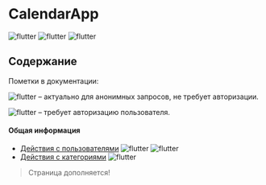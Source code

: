 # CalendarApp

![flutter](https://img.shields.io/badge/python-v3.8-blue)
![flutter](https://img.shields.io/badge/django-v4.0.4-blue)
![flutter](https://img.shields.io/badge/djangorestframework-v3.13.1-blue)


## Содержание

Пометки в документации:

![flutter](https://img.shields.io/badge/anonymous-brightgreen) – актуально для анонимных запросов, не требует авторизации.

![flutter](https://img.shields.io/badge/user-brightgreen) – требует авторизацию пользователя.

#### Общая информация

* [Действия с пользователями](docs/users.md) ![flutter](https://img.shields.io/badge/anonymous-brightgreen)
![flutter](https://img.shields.io/badge/user-green)
* [Действия с категориями](docs/goals.md) 
![flutter](https://img.shields.io/badge/user-green)


> Страница дополняется!   
